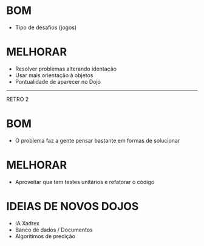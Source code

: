# BOM
- Tipo de desafios (jogos)

# MELHORAR
- Resolver problemas alterando identação
- Usar mais orientação à objetos
- Pontualidade de aparecer no Dojo

---

RETRO 2

# BOM
- O problema faz a gente pensar bastante em formas de solucionar

# MELHORAR
- Aproveitar que tem testes unitários e refatorar o código

# IDEIAS DE NOVOS DOJOS

- IA Xadrex
- Banco de dados / Documentos
- Algoritimos de predição
